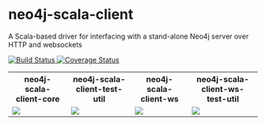 # neo4j-scala-client
A Scala-based driver for interfacing with a stand-alone Neo4j server over HTTP and websockets

<a href='https://travis-ci.org/jeffmay/neo4j-scala-client'>
  <img src='https://travis-ci.org/jeffmay/neo4j-scala-client.svg' alt='Build Status' />
</a>
<a href='https://coveralls.io/github/jeffmay/neo4j-scala-client?branch=master'>
  <img src='https://coveralls.io/repos/jeffmay/neo4j-scala-client/badge.svg?branch=master&service=github' alt='Coverage Status' />
</a>
<table>
  <tr>
    <th>neo4j-scala-client-core</th>
    <th>neo4j-scala-client-test-util</th>
    <th>neo4j-scala-client-ws</th>
    <th>neo4j-scala-client-ws-test-util</th>
  </tr>
  <tr>
    <td>
      <a href='https://bintray.com/jeffmay/maven/neo4j-scala-client-core/_latestVersion'>
        <img src='https://api.bintray.com/packages/jeffmay/maven/neo4j-scala-client-core/images/download.svg'>
      </a>
    </td>
    <td>
      <a href='https://bintray.com/jeffmay/maven/neo4j-scala-client-test-util/_latestVersion'>
        <img src='https://api.bintray.com/packages/jeffmay/maven/neo4j-scala-client-test-util/images/download.svg'>
      </a>
    </td>
    <td>
      <a href='https://bintray.com/jeffmay/maven/neo4j-scala-client-ws/_latestVersion'>
        <img src='https://api.bintray.com/packages/jeffmay/maven/neo4j-scala-client-ws/images/download.svg'>
      </a>
    </td>
    <td>
      <a href='https://bintray.com/jeffmay/maven/neo4j-scala-client-ws-test-util/_latestVersion'>
        <img src='https://api.bintray.com/packages/jeffmay/maven/neo4j-scala-client-ws-test-util/images/download.svg'>
      </a>
    </td>
  </tr>
</table>
